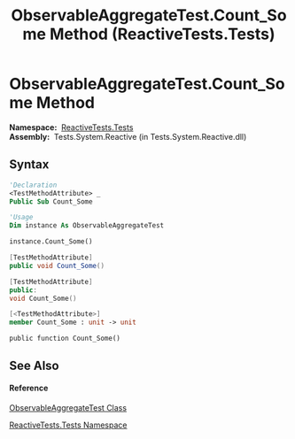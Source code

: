 ﻿---
title: ObservableAggregateTest.Count_Some Method  (ReactiveTests.Tests)
TOCTitle: Count_Some Method
ms:assetid: M:ReactiveTests.Tests.ObservableAggregateTest.Count_Some
ms:mtpsurl: https://msdn.microsoft.com/en-us/library/reactivetests.tests.observableaggregatetest.count_some(v=VS.103)
ms:contentKeyID: 36620134
ms.date: 06/28/2011
mtps_version: v=VS.103
f1_keywords:
- ReactiveTests.Tests.ObservableAggregateTest.Count_Some
dev_langs:
- CSharp
- JScript
- VB
- FSharp
- c++
---

# ObservableAggregateTest.Count\_Some Method

**Namespace:**  [ReactiveTests.Tests](hh289046\(v=vs.103\).md)  
**Assembly:**  Tests.System.Reactive (in Tests.System.Reactive.dll)

## Syntax

``` vb
'Declaration
<TestMethodAttribute> _
Public Sub Count_Some
```

``` vb
'Usage
Dim instance As ObservableAggregateTest

instance.Count_Some()
```

``` csharp
[TestMethodAttribute]
public void Count_Some()
```

``` c++
[TestMethodAttribute]
public:
void Count_Some()
```

``` fsharp
[<TestMethodAttribute>]
member Count_Some : unit -> unit 
```

``` jscript
public function Count_Some()
```

## See Also

#### Reference

[ObservableAggregateTest Class](hh314823\(v=vs.103\).md)

[ReactiveTests.Tests Namespace](hh289046\(v=vs.103\).md)

